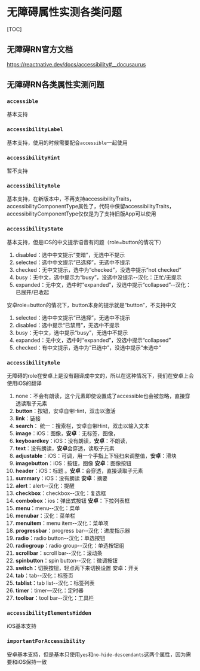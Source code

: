 # 无障碍属性实测各类问题

[TOC]

## 无障碍RN官方文档

<https://reactnative.dev/docs/accessibility#__docusaurus>

## 无障碍RN各类属性实测问题

### `accessible`

基本支持

### `accessibilityLabel`

基本支持，使用的时候需要配合`accessible`一起使用

### `accessibilityHint`

暂不支持

### `accessibilityRole`

基本支持，在新版本中，不再支持accessibilityTraits，accessibilityComponentType属性了，代码中保留accessibilityTraits，accessibilityComponentType仅仅是为了支持旧版App可以使用

### `accessibilityState`

基本支持，但是iOS的中文提示语音有问题（role=button的情况下）

1. disabled：选中中文提示“变暗”，无选中不提示
2. selected：选中中文提示“已选择”，无选中不提示
3. checked：无中文提示，选中为“checked”，没选中提示“not checked“
4. busy：无中文，选中提示为“busy”，没选中没提示--汉化：正忙/无提示
5. expanded：无中文，选中时“expanded”，没选中提示“collapsed”--汉化：已展开/已收起

安卓role=button的情况下，button本身的提示就是“button”，不支持中文

1. selected：选中中文提示“已选择”，无选中不提示
2. disabled：选中提示“已禁用”，无选中不提示
3. busy：无中文，选中提示“busy”，无选中不提示
4. expanded：无中文，选中时“expanded”，没选中提示“collapsed”
5. checked：有中文提示，选中为“已选中”，没选中提示“未选中“

### `accessibilityRole`

无障碍的role在安卓上是没有翻译成中文的，所以在这种情况下，我们在安卓上会使用iOS的翻译

1. none：不会有朗读，这个元素即使设置成了accessible也会被忽略，直接穿透读取子元素
2. **button**：按钮，安卓自带Hint，双击以激活
3. **link**：链接
4. **search**：  统一：搜索栏，安卓自带Hint，双击以输入文本
5. **image**：iOS：图像，**安卓**：无标签，图像，
6. **keyboardkey**：iOS：没有朗读，**安卓**：不朗读，
7. **text**：没有朗读，**安卓**会穿透，读取子元素
8. **adjustable**：iOS：可调，用一个手指上下轻扫来调整值，**安卓**：滑块
9. **imagebutton**：iOS：按钮，图像  **安卓**：图像按钮
10. **header**：iOS：标题 。**安卓**：会穿透，直接读取子元素
11. **summary**：iOS：没有朗读   **安卓**：摘要
12. **alert**：alert--汉化：提醒
13. **checkbox**：checkbox--汉化：复选框
14. **combobox**：ios：弹出式按钮  **安卓**：下拉列表框
15. **menu**：menu--汉化：菜单
16. **menubar**：汉化：菜单栏
17. **menuitem**：menu item--汉化：菜单项
18. **progressbar**：progress bar--汉化：进度指示器
19. **radio**：radio button--汉化：单选按钮
20. **radiogroup**：radio group--汉化：单选按钮组
21. **scrollbar**：scroll bar--汉化：滚动条
22. **spinbutton**：spin button--汉化：微调按钮
23. **switch**：切换按钮，轻点两下来切换设置 安卓：开关
24. **tab**：tab--汉化：标签页
25. **tablist**：tab list--汉化：标签列表
26. **timer**：timer—汉化：定时器
27. **toolbar**：tool bar--汉化：工具栏

### `accessibilityElementsHidden`

iOS基本支持

### `importantForAccessibility`

安卓基本支持，但是基本只使用`yes`和`no-hide-descendants`这两个属性，因为需要和iOS保持一致

